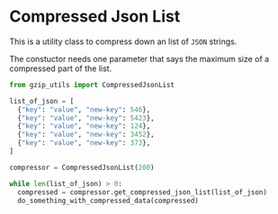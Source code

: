 # Compressed Json List

This is a utility class to compress down an list of `JSON` strings.

The constuctor needs one parameter that says the maximum size of a compressed part
of the list.

```Python
from gzip_utils import CompressedJsonList

list_of_json = [
  {"key": "value", "new-key": 546},
  {"key": "value", "new-key": 5423},
  {"key": "value", "new-key": 124},
  {"key": "value", "new-key": 3452},
  {"key": "value", "new-key": 373},
]

compressor = CompressedJsonList(200)

while len(list_of_json) > 0:
  compressed = compressor.get_compressed_json_list(list_of_json)
  do_something_with_compressed_data(compressed)
```
